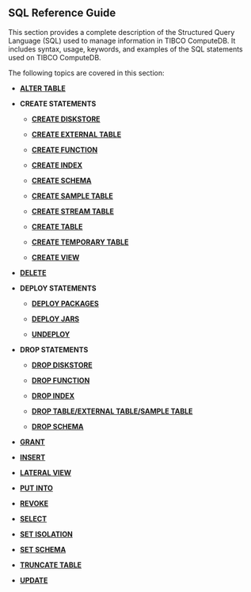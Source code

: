 ## SQL Reference Guide

This section provides a complete description of the Structured Query Language (SQL) used to manage information in TIBCO ComputeDB. It includes syntax, usage, keywords, and examples of the SQL statements used on TIBCO ComputeDB.

The following topics are covered in this section:

- **[ALTER TABLE](reference/sql_reference/alter-table.md)**

- **CREATE STATEMENTS**

    - **[CREATE DISKSTORE](reference/sql_reference/create-diskstore.md)**

    - **[CREATE EXTERNAL TABLE](reference/sql_reference/create-external-table.md)**

    - **[CREATE FUNCTION](reference/sql_reference/create-function.md)**

    - **[CREATE INDEX](reference/sql_reference/create-index.md)**

    - **[CREATE SCHEMA](reference/sql_reference/create-schema.md)**

    - **[CREATE SAMPLE TABLE](reference/sql_reference/create-sample-table.md)**

    - **[CREATE STREAM TABLE](reference/sql_reference/create-stream-table.md)**

    - **[CREATE TABLE](reference/sql_reference/create-table.md)**

    - **[CREATE TEMPORARY TABLE](reference/sql_reference/create-temporary-table.md)**

    - **[CREATE VIEW](reference/sql_reference/create-view.md)**

- **[DELETE](reference/sql_reference/delete.md)**

- **DEPLOY STATEMENTS**
	-	**[DEPLOY PACKAGES](reference/sql_reference/deploy_package/)**
	
	-	**[DEPLOY JARS](reference/sql_reference/deploy_jar/)**
	
	-	**[UNDEPLOY](reference/sql_reference/undeploy/)**

- **DROP STATEMENTS**

     - **[DROP DISKSTORE](reference/sql_reference/drop-diskstore.md)**

     - **[DROP FUNCTION](reference/sql_reference/drop-function.md)**

     - **[DROP INDEX](reference/sql_reference/drop-index.md)**

     - **[DROP TABLE/EXTERNAL TABLE/SAMPLE TABLE](reference/sql_reference/drop-table.md)**

     - **[DROP SCHEMA](reference/sql_reference/drop-schema.md)**
 
- **[GRANT](reference/sql_reference/grant.md)**

- **[INSERT](reference/sql_reference/insert.md)**

- **[LATERAL VIEW](reference/sql_reference/lateral-view.md)**

- **[PUT INTO](reference/sql_reference/put-into.md)**

- **[REVOKE](reference/sql_reference/revoke.md)**

- **[SELECT](reference/sql_reference/select.md)**

- **[SET ISOLATION](reference/sql_reference/set-isolation.md)**

- **[SET SCHEMA](reference/sql_reference/set-schema.md)**

- **[TRUNCATE TABLE](reference/sql_reference/truncate-table.md)**

- **[UPDATE](reference/sql_reference/update.md)**
